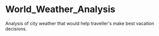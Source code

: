 # World_Weather_Analysis
Analysis of city weather that would help traveller's make best vacation decisions.
